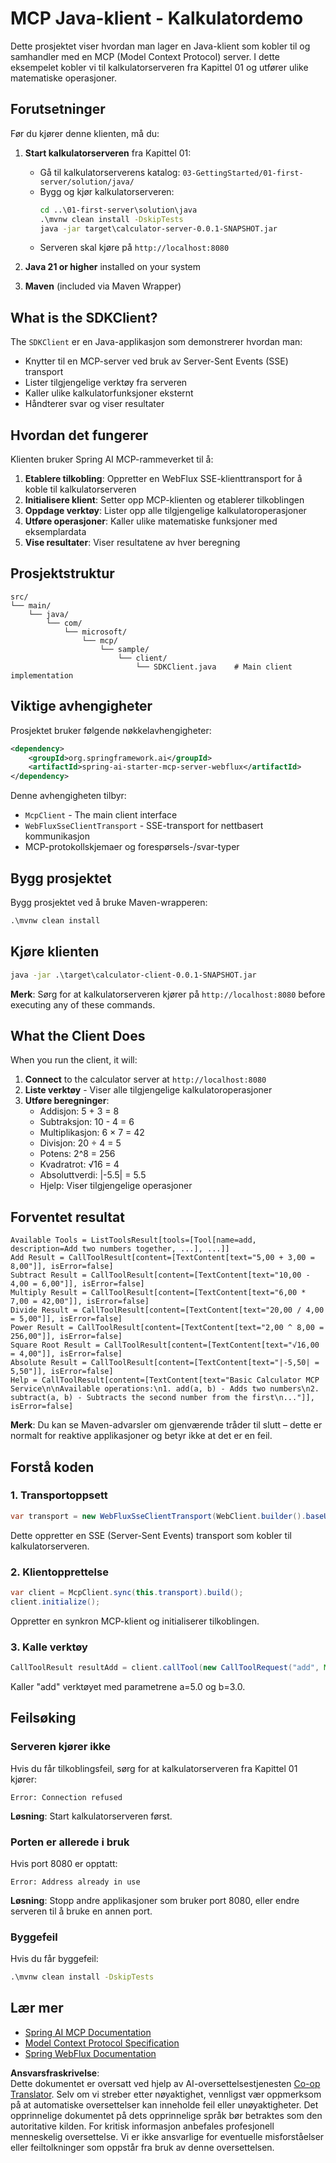 <!--
CO_OP_TRANSLATOR_METADATA:
{
  "original_hash": "7074b9f4c8cd147c1c10f569d8508c82",
  "translation_date": "2025-06-11T13:12:27+00:00",
  "source_file": "03-GettingStarted/02-client/solution/java/README.md",
  "language_code": "no"
}
-->
# MCP Java-klient - Kalkulatordemo

Dette prosjektet viser hvordan man lager en Java-klient som kobler til og samhandler med en MCP (Model Context Protocol) server. I dette eksempelet kobler vi til kalkulatorserveren fra Kapittel 01 og utfører ulike matematiske operasjoner.

## Forutsetninger

Før du kjører denne klienten, må du:

1. **Start kalkulatorserveren** fra Kapittel 01:
   - Gå til kalkulatorserverens katalog: `03-GettingStarted/01-first-server/solution/java/`
   - Bygg og kjør kalkulatorserveren:
     ```cmd
     cd ..\01-first-server\solution\java
     .\mvnw clean install -DskipTests
     java -jar target\calculator-server-0.0.1-SNAPSHOT.jar
     ```
   - Serveren skal kjøre på `http://localhost:8080`

2. **Java 21 or higher** installed on your system
3. **Maven** (included via Maven Wrapper)

## What is the SDKClient?

The `SDKClient` er en Java-applikasjon som demonstrerer hvordan man:
- Knytter til en MCP-server ved bruk av Server-Sent Events (SSE) transport
- Lister tilgjengelige verktøy fra serveren
- Kaller ulike kalkulatorfunksjoner eksternt
- Håndterer svar og viser resultater

## Hvordan det fungerer

Klienten bruker Spring AI MCP-rammeverket til å:

1. **Etablere tilkobling**: Oppretter en WebFlux SSE-klienttransport for å koble til kalkulatorserveren
2. **Initialisere klient**: Setter opp MCP-klienten og etablerer tilkoblingen
3. **Oppdage verktøy**: Lister opp alle tilgjengelige kalkulatoroperasjoner
4. **Utføre operasjoner**: Kaller ulike matematiske funksjoner med eksemplardata
5. **Vise resultater**: Viser resultatene av hver beregning

## Prosjektstruktur

```
src/
└── main/
    └── java/
        └── com/
            └── microsoft/
                └── mcp/
                    └── sample/
                        └── client/
                            └── SDKClient.java    # Main client implementation
```

## Viktige avhengigheter

Prosjektet bruker følgende nøkkelavhengigheter:

```xml
<dependency>
    <groupId>org.springframework.ai</groupId>
    <artifactId>spring-ai-starter-mcp-server-webflux</artifactId>
</dependency>
```

Denne avhengigheten tilbyr:
- `McpClient` - The main client interface
- `WebFluxSseClientTransport` - SSE-transport for nettbasert kommunikasjon
- MCP-protokollskjemaer og forespørsels-/svar-typer

## Bygg prosjektet

Bygg prosjektet ved å bruke Maven-wrapperen:

```cmd
.\mvnw clean install
```

## Kjøre klienten

```cmd
java -jar .\target\calculator-client-0.0.1-SNAPSHOT.jar
```

**Merk**: Sørg for at kalkulatorserveren kjører på `http://localhost:8080` before executing any of these commands.

## What the Client Does

When you run the client, it will:

1. **Connect** to the calculator server at `http://localhost:8080`
2. **Liste verktøy** - Viser alle tilgjengelige kalkulatoroperasjoner
3. **Utføre beregninger**:
   - Addisjon: 5 + 3 = 8
   - Subtraksjon: 10 - 4 = 6
   - Multiplikasjon: 6 × 7 = 42
   - Divisjon: 20 ÷ 4 = 5
   - Potens: 2^8 = 256
   - Kvadratrot: √16 = 4
   - Absoluttverdi: |-5.5| = 5.5
   - Hjelp: Viser tilgjengelige operasjoner

## Forventet resultat

```
Available Tools = ListToolsResult[tools=[Tool[name=add, description=Add two numbers together, ...], ...]]
Add Result = CallToolResult[content=[TextContent[text="5,00 + 3,00 = 8,00"]], isError=false]
Subtract Result = CallToolResult[content=[TextContent[text="10,00 - 4,00 = 6,00"]], isError=false]
Multiply Result = CallToolResult[content=[TextContent[text="6,00 * 7,00 = 42,00"]], isError=false]
Divide Result = CallToolResult[content=[TextContent[text="20,00 / 4,00 = 5,00"]], isError=false]
Power Result = CallToolResult[content=[TextContent[text="2,00 ^ 8,00 = 256,00"]], isError=false]
Square Root Result = CallToolResult[content=[TextContent[text="√16,00 = 4,00"]], isError=false]
Absolute Result = CallToolResult[content=[TextContent[text="|-5,50| = 5,50"]], isError=false]
Help = CallToolResult[content=[TextContent[text="Basic Calculator MCP Service\n\nAvailable operations:\n1. add(a, b) - Adds two numbers\n2. subtract(a, b) - Subtracts the second number from the first\n..."]], isError=false]
```

**Merk**: Du kan se Maven-advarsler om gjenværende tråder til slutt – dette er normalt for reaktive applikasjoner og betyr ikke at det er en feil.

## Forstå koden

### 1. Transportoppsett
```java
var transport = new WebFluxSseClientTransport(WebClient.builder().baseUrl("http://localhost:8080"));
```
Dette oppretter en SSE (Server-Sent Events) transport som kobler til kalkulatorserveren.

### 2. Klientopprettelse
```java
var client = McpClient.sync(this.transport).build();
client.initialize();
```
Oppretter en synkron MCP-klient og initialiserer tilkoblingen.

### 3. Kalle verktøy
```java
CallToolResult resultAdd = client.callTool(new CallToolRequest("add", Map.of("a", 5.0, "b", 3.0)));
```
Kaller "add" verktøyet med parametrene a=5.0 og b=3.0.

## Feilsøking

### Serveren kjører ikke
Hvis du får tilkoblingsfeil, sørg for at kalkulatorserveren fra Kapittel 01 kjører:
```
Error: Connection refused
```
**Løsning**: Start kalkulatorserveren først.

### Porten er allerede i bruk
Hvis port 8080 er opptatt:
```
Error: Address already in use
```
**Løsning**: Stopp andre applikasjoner som bruker port 8080, eller endre serveren til å bruke en annen port.

### Byggefeil
Hvis du får byggefeil:
```cmd
.\mvnw clean install -DskipTests
```

## Lær mer

- [Spring AI MCP Documentation](https://docs.spring.io/spring-ai/reference/api/mcp/)
- [Model Context Protocol Specification](https://modelcontextprotocol.io/)
- [Spring WebFlux Documentation](https://docs.spring.io/spring-framework/docs/current/reference/html/web-reactive.html)

**Ansvarsfraskrivelse**:  
Dette dokumentet er oversatt ved hjelp av AI-oversettelsestjenesten [Co-op Translator](https://github.com/Azure/co-op-translator). Selv om vi streber etter nøyaktighet, vennligst vær oppmerksom på at automatiske oversettelser kan inneholde feil eller unøyaktigheter. Det opprinnelige dokumentet på dets opprinnelige språk bør betraktes som den autoritative kilden. For kritisk informasjon anbefales profesjonell menneskelig oversettelse. Vi er ikke ansvarlige for eventuelle misforståelser eller feiltolkninger som oppstår fra bruk av denne oversettelsen.